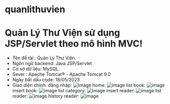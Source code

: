 # quanlithuvien
 # Quản Lý Thư Viện sử dụng JSP/Servlet theo mô hình MVC!
- Tên đề tài : Quản Lý Thư Viện.
- Ngôn ngữ backend: Java JSP/Servlet
- Cơ sở dữ liệu: MySQL.
- Sever : Apache Tomcat® - Apache Tomcat 9.0
- Ngày bắt dầu code: 18/05/2023
- Giao diện chính:
đăng nhập:
![image](https://github.com/vovanlong1203/quanlithuvien/assets/90502734/95b4b977-78b6-4eb5-8c2a-618bc2b82bbc)
home:
![image](https://github.com/vovanlong1203/quanlithuvien/assets/90502734/14b7e948-f0ac-408e-923b-6951aa82fa6e)
list book:
![image](https://github.com/vovanlong1203/quanlithuvien/assets/90502734/186341af-fc53-49cb-8642-d75d99f35443)
insert book:
![image](https://github.com/vovanlong1203/quanlithuvien/assets/90502734/f2ccb330-d448-4d0e-bb08-0d677ca7976b)
list category:
![image](https://github.com/vovanlong1203/quanlithuvien/assets/90502734/069cccbe-19db-4be6-b2d1-151972f57cbe)
insert reader:
![image](https://github.com/vovanlong1203/quanlithuvien/assets/90502734/b506b2c1-dbbd-425e-9ad8-61d2a435a02f)
list reader:
![image](https://github.com/vovanlong1203/quanlithuvien/assets/90502734/ecb6f77c-e373-4256-ab4e-5cf997bdb94a)
history reader:
![image](https://github.com/vovanlong1203/quanlithuvien/assets/90502734/0684cbbb-5df4-4ca6-9460-61fff6391801)
